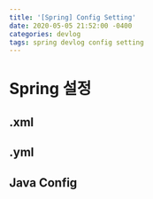 ```yaml
---
title: '[Spring] Config Setting'
date: 2020-05-05 21:52:00 -0400
categories: devlog
tags: spring devlog config setting
---
```


# Spring 설정

## .xml

## .yml

## Java Config
